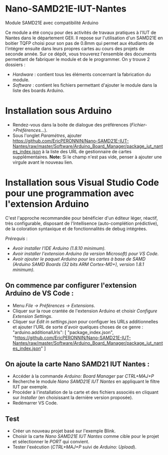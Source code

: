 # Nano-SAMD21E-IUT-Nantes
Module SAMD21E avec compatibilité Arduino

Ce module a été conçu pour des activités de travaux pratiques à l'IUT de Nantes dans le département GEII.
Il repose sur l'utilisation d'un SAMD21E en boitier TQFP choisi pour son pas de 0.8mm qui permet aux étudiants de l'intégrer ensuite dans leurs propres cartes au cours des projets de seconde année.
Sur ce dépôt, vous trouverez l'ensemble des documents permettant de fabriquer le module et de le programmer.
On y trouve 2 dossiers :

- *Hardware* : contient tous les éléments concernant la fabrication du module.
- *Software* : contient les fichiers permettant d'ajouter le module dans la liste des boards Arduino.

# Installation sous Arduino

- Rendez-vous dans la boite de dialogue des préférences (*Fichier->Préférences...*).
- Sous l'onglet *Paramètres*, ajouter https://github.com/EricPERONNIN/Nano-SAMD21E-IUT-Nantes/raw/master/Software/Arduino_Board_Manager/package_iut_nantes_index.json à la liste des URL de gestionnaire de cartes supplémentaires.
**Note:** Si le champ n'est pas vide, penser à ajouter une virgule avant le nouveau lien.

# Installation sous Visual Studio Code pour une programmation avec l'extension Arduino
C'est l'approche recommandée pour bénéficier d'un éditeur léger, réactif, très configurable, disposant de l'Intellisence (auto-complétion prédictive), de la coloration syntaxique et de fonctionnalités de debug intégrées.

*Prérequis* :
- *Avoir installer l'IDE Arduino (1.8.10 minimum).*
- *Avoir installer l'extension Arduino (la version Microsoft) pour VS Code.*
- *Avoir ajouter le paquet Arduino pour les cartes à base de SAMD (Arduino SAMD Boards (32 bits ARM Cortex-M0+), version 1.8.1 minimum).*
## On commence par configurer l'extension Arduino de VS Code :
- Menu *File -> Préférences -> Extensions*.
- Cliquer sur la roue crantée de l'extension Arduino et choisir *Configure Extension Settings*.
- Cliquer sur *Edit in settings.json* pour configuer les URLs additionnelles et ajouter l'URL de sorte d'avoir quelques choses de ce genre :
  "arduino.additionalUrls": [
        "package_index.json",
        "https://github.com/EricPERONNIN/Nano-SAMD21E-IUT-Nantes/raw/master/Software/Arduino_Board_Manager/package_iut_nantes_index.json"
        ]
## On ajoute la carte Nano SAMD21 IUT Nantes :
- Accéder à la commande *Arduino: Board Manager* par *CTRL+MAJ+P*
- Recherche le module *Nano SAMD21E IUT Nantes* en appliquant le filtre IUT par exemple.
- Procéder à l'installation de la carte et des fichiers associés en cliquant sur *Installer* (en choisissant la dernière version proposée).
- Redémarrer VS Code.
## Test
- Créer un nouveau projet basé sur l'exemple Blink.
- Choisir la carte *Nano SAMD21E IUT Nantes* comme cible pour le projet et sélectionner le *PORT* qui convient.
- Tester l'exécution (*CTRL+MAJ+P* suivi de *Arduino: Upload*).
